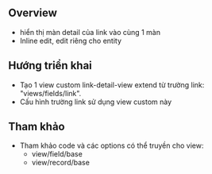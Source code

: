 ## Overview

- hiển thị màn detail của link vào cùng 1 màn
- Inline edit, edit riêng cho entity

## Hướng triển khai
- Tạo 1 view custom link-detail-view extend từ trường link:  "views/fields/link".
- Cấu hình trường link sử dụng view custom này

## Tham khảo
- Tham khảo code và các options có thể truyền cho view:
    - view/field/base
    - view/record/base